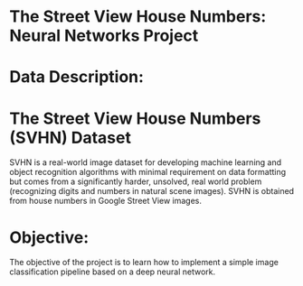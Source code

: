 # The Street View House Numbers: Neural Networks Project
# Data Description: 
# The Street View House Numbers (SVHN) Dataset 
SVHN is a real-world image dataset for developing machine learning and object
recognition algorithms with minimal requirement on data formatting but comes 
from a significantly harder, unsolved, real world problem (recognizing digits and 
numbers in natural scene images). SVHN is obtained from house numbers in 
Google Street View images.

# Objective: 
The objective of the project is to learn how to implement a simple image 
classification pipeline based on a deep neural network.
